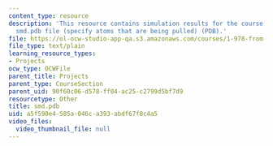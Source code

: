 ```yaml
---
content_type: resource
description: 'This resource contains simulation results for the course projects: Initial
  smd.pdb file (specify atoms that are being pulled) (PDB).'
file: https://ol-ocw-studio-app-qa.s3.amazonaws.com/courses/1-978-from-nano-to-macro-introduction-to-atomistic-modeling-techniques-january-iap-2007/a5f590e4585a046ca393abdf67f8c4a5_smd.pdb
file_type: text/plain
learning_resource_types:
- Projects
ocw_type: OCWFile
parent_title: Projects
parent_type: CourseSection
parent_uid: 90f60c06-d578-ff04-ac25-c2799d5bf7d9
resourcetype: Other
title: smd.pdb
uid: a5f590e4-585a-046c-a393-abdf67f8c4a5
video_files:
  video_thumbnail_file: null
---
```


